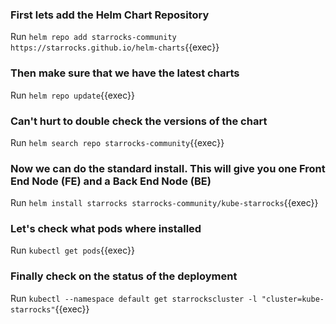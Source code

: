 
### First lets add the Helm Chart Repository
Run `helm repo add starrocks-community https://starrocks.github.io/helm-charts`{{exec}}

### Then make sure that we have the latest charts
Run `helm repo update`{{exec}}

### Can't hurt to double check the versions of the chart
Run `helm search repo starrocks-community`{{exec}}

### Now we can do the standard install.  This will give you one Front End Node (FE) and a Back End Node (BE)
Run `helm install starrocks starrocks-community/kube-starrocks`{{exec}}

### Let's check what pods where installed
Run `kubectl get pods`{{exec}}

### Finally check on the status of the deployment
Run `kubectl --namespace default get starrockscluster -l "cluster=kube-starrocks"`{{exec}}


